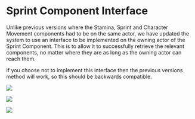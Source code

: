 # Sprint Component Interface

Unlike previous versions where the Stamina, Sprint and Character Movement components had to be on the same actor, we have updated the system to use an interface to be implemented on the owning actor of the Sprint Component. This is to allow it to successfully retrieve the relevant components, no matter where they are as long as the owning actor can reach them.  

If you choose not to implement this interface then the previous versions method will work, so this should be backwards compatible.

![](/assets/Examples/Interface/CharacterMovement.png)

![](/assets/Examples/Interface/SprintComponent.png)

![](/assets/Examples/Interface/StaminaComponent.png)